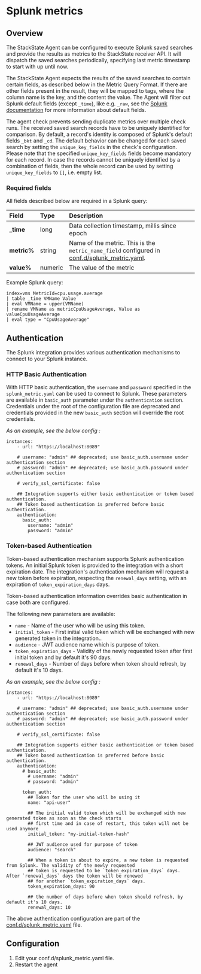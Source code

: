 # Splunk metrics

## Overview

The StackState Agent can be configured to execute Splunk saved searches and provide the results as metrics to the StackState receiver API. It will dispatch the saved searches periodically, specifying last metric timestamp to start with up until now.

The StackState Agent expects the results of the saved searches to contain certain fields, as described below in the Metric Query Format. If there are other fields present in the result, they will be mapped to tags, where the column name is the key, and the content the value. The Agent will filter out Splunk default fields \(except `_time`\), like e.g. `_raw`, see the [Splunk documentation](https://docs.splunk.com/Documentation/Splunk/6.5.2/Data/Aboutdefaultfields) for more information about default fields.

The agent check prevents sending duplicate metrics over multiple check runs. The received saved search records have to be uniquely identified for comparison. By default, a record's identity is composed of Splunk's default fields `_bkt` and `_cd`. The default behavior can be changed for each saved search by setting the `unique_key_fields` in the check's configuration. Please note that the specified `unique_key_fields` fields become mandatory for each record. In case the records cannot be uniquely identified by a combination of fields, then the whole record can be used by setting `unique_key_fields` to `[]`, i.e. empty list.

### Required fields

All fields described below are required in a Splunk query:

| Field | Type | Description |
| :--- | :--- | :--- |
| **_time** | long | Data collection timestamp, millis since epoch |
| **metric%** | string | Name of the metric. This is the `metric_name_field` configured in [conf.d/splunk_metric.yaml](https://github.com/StackVista/sts-agent-integrations-core/blob/master/splunk_metric/conf.yaml.example).|
| **value%** | numeric | The value of the metric |

Example Splunk query:

```text
index=vms MetricId=cpu.usage.average
| table _time VMName Value    
| eval VMName = upper(VMName)
| rename VMName as metricCpuUsageAverage, Value as valueCpuUsageAverage
| eval type = "CpuUsageAverage"
```

## Authentication

The Splunk integration provides various authentication mechanisms to connect to your Splunk instance.

### HTTP Basic Authentication

With HTTP basic authentication, the `username` and `password` specified in the `splunk_metric.yaml` can be used to connect to Splunk. These parameters are available in `basic_auth` parameter under the `authentication` section. Credentials under the root of the configuration file are deprecated and credentials provided in the new `basic_auth` section will override the root credentials.

_As an example, see the below config :_

```text
instances:
    - url: "https://localhost:8089"

    # username: "admin" ## deprecated; use basic_auth.username under authentication section
    # password: "admin" ## deprecated; use basic_auth.password under authentication section

    # verify_ssl_certificate: false

    ## Integration supports either basic authentication or token based authentication.
    ## Token based authentication is preferred before basic authentication.
    authentication:
      basic_auth:
        username: "admin"
        password: "admin"
```

### Token-based Authentication

Token-based authentication mechanism supports Splunk authentication tokens. An initial Splunk token is provided to the integration with a short expiration date. The integration's authentication mechanism will request a new token before expiration, respecting the `renewal_days` setting, with an expiration of `token_expiration_days` days.

Token-based authentication information overrides basic authentication in case both are configured.

The following new parameters are available:

* `name` - Name of the user who will be using this token.
* `initial_token` - First initial valid token which will be exchanged with new generated token in the integration..
* `audience` - JWT audience name which is purpose of token.
* `token_expiration_days` - Validity of the newly requested token after first initial token and by default it's 90 days.
* `renewal_days` - Number of days before when token should refresh, by default it's 10 days.

_As an example, see the below config :_

```text
instances:
    - url: "https://localhost:8089"

    # username: "admin" ## deprecated; use basic_auth.username under authentication section
    # password: "admin" ## deprecated; use basic_auth.password under authentication section

    # verify_ssl_certificate: false

    ## Integration supports either basic authentication or token based authentication.
    ## Token based authentication is preferred before basic authentication.
    authentication:
      # basic_auth:
        # username: "admin"
        # password: "admin"

      token_auth:
        ## Token for the user who will be using it
        name: "api-user"

        ## The initial valid token which will be exchanged with new generated token as soon as the check starts
        ## first time and in case of restart, this token will not be used anymore
        initial_token: "my-initial-token-hash"

        ## JWT audience used for purpose of token
        audience: "search"

        ## When a token is about to expire, a new token is requested from Splunk. The validity of the newly requested
        ## token is requested to be `token_expiration_days` days. After `renewal_days` days the token will be renewed
        ## for another `token_expiration_days` days.
        token_expiration_days: 90

        ## the number of days before when token should refresh, by default it's 10 days.
        renewal_days: 10
```

The above authentication configuration are part of the [conf.d/splunk\_metric.yaml](https://github.com/StackVista/sts-agent-integrations-core/blob/master/splunk_metric/conf.yaml.example) file.

## Configuration

1. Edit your conf.d/splunk\_metric.yaml file.
2. Restart the agent
